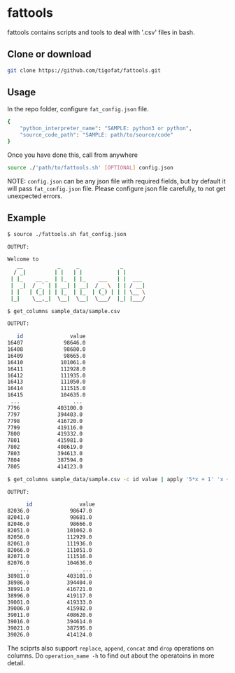 # fattools

fattools contains scripts and tools to deal with '.csv' files in bash.

## Clone or download

```bash
git clone https://github.com/tigofat/fattools.git
```
## Usage

In the repo folder, configure `fat_config.json` file.

```bash
{
    "python_interpreter_name": "SAMPLE: python3 or python",
    "source_code_path": "SAMPLE: path/to/source/code"
}
```

Once you have done this, call from anywhere
```bash
source ./'path/to/fattools.sh' [OPTIONAL] config.json
```

NOTE: `config.json` can be any json file with required fields, but by default it will pass `fat_config.json` file. 
Please configure json file carefully, to not get unexpected errors.

## Example

```bash
$ source ./fattools.sh fat_config.json

OUTPUT:

Welcome to
   __           _     _             _       
  / _|         | |   | |           | |      
 | |_    __ _  | |_  | |_    ___   | |  ___ 
 |  _|  / _` | | __| | __|  / _ \  | | / __|
 | |   | (_| | | |_  | |_  | (_) | | | \__ \
 |_|    \__,_|  \__|  \__|  \___/  |_| |___/
 ```
 
 ```bash
 $ get_columns sample_data/sample.csv
 
 OUTPUT:
 
    id               value  
16407             98646.0  
16408             98680.0  
16409             98665.0  
16410            101061.0  
16411            112928.0  
16412            111935.0  
16413            111050.0  
16414            111515.0  
16415            104635.0  
  ...                 ...   
 7796            403100.0  
 7797            394403.0  
 7798            416720.0  
 7799            419116.0  
 7800            419332.0  
 7801            415981.0  
 7802            408619.0  
 7803            394613.0  
 7804            387594.0  
 7805            414123.0
 
 ```
 
 ```bash
 $ get_columns sample_data/sample.csv -c id value | apply '5*x + 1' 'x + 1'
 
 OUTPUT:
 
       id               value  
 82036.0             98647.0  
 82041.0             98681.0  
 82046.0             98666.0  
 82051.0            101062.0  
 82056.0            112929.0  
 82061.0            111936.0  
 82066.0            111051.0  
 82071.0            111516.0  
 82076.0            104636.0    
     ...                 ...   
 38981.0            403101.0  
 38986.0            394404.0  
 38991.0            416721.0  
 38996.0            419117.0  
 39001.0            419333.0  
 39006.0            415982.0  
 39011.0            408620.0  
 39016.0            394614.0  
 39021.0            387595.0  
 39026.0            414124.0
 ```

The sciprts also support `replace`, `append`, `concat` and `drop` operations on columns.
Do `operation_name -h` to find out about the operatoins in more detail.
